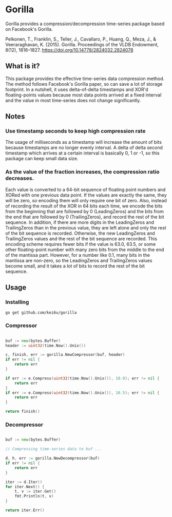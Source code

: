 # Gorilla

Gorilla provides a compression/decompression time-series package based on Facebook's Gorilla.

Pelkonen, T., Franklin, S., Teller, J., Cavallaro, P., Huang, Q., Meza, J., &#38; Veeraraghavan, K. (2015). Gorilla. Proceedings of the VLDB Endowment, 8(12), 1816–1827. https://doi.org/10.14778/2824032.2824078

## What is it?

This package provides the effective time-series data compression method.
The method follows Facebook's Gorilla paper, so can save a lot of storage footprint.
In a nutshell, it uses delta-of-delta timestamps and XOR'd floating-points values because most data points arrived at a fixed interval and the value in most time-series does not change significantly.

## Notes

### Use timestamp seconds to keep high compression rate

The usage of milliseconds as a timestamp will increase the amount of bits because timestamps are no longer evenly interval.
A delta of delta second timestamp which arrives at a certain interval is basically 0, 1 or -1, so this package can keep small data size.

### As the value of the fraction increases, the compression ratio decreases.

Each value is converted to a 64-bit sequence of floating point numbers and XORed with one previous data point. If the values are exactly the same, they will be zero, so encoding them will only require one bit of zero.
Also, instead of recording the result of the XOR in 64 bits each time, we encode the bits from the beginning that are followed by 0 (LeadingZeros) and the bits from the end that are followed by 0 (TrailingZeros), and record the rest of the bit sequence.
In addition, if there are more digits in the LeadingZeros and TrailingZeros than in the previous value, they are left alone and only the rest of the bit sequence is recorded.
Otherwise, the new LeadingZeros and TrailingZeros values and the rest of the bit sequence are recorded.
This encoding scheme requires fewer bits if the value is 63.0, 63.5, or some other floating-point number with many zero bits from the middle to the end of the mantissa part. However, for a number like 0.1, many bits in the mantissa are non-zero, so the LeadingZeros and TrailingZeros values become small, and it takes a lot of bits to record the rest of the bit sequence.

## Usage

### Installing

```shell
go get github.com/kei6u/gorilla
```

### Compressor

```go

buf := new(bytes.Buffer)
header := uint32(time.Now().Unix())

c, finish, err := gorilla.NewCompressor(buf, header)
if err != nil {
    return err
}

if err := e.Compress(uint32(time.Now().Unix()), 10.0); err != nil {
    return err
}
if err := e.Compress(uint32(time.Now().Unix()), 10.5); err != nil {
    return err
}

return finish()
```

### Decompressor

```go

buf := new(bytes.Buffer)

// Compressing time-series data to buf ...

d, h, err := gorilla.NewDecompressor(buf)
if err != nil {
    return err
}

iter := d.Iter()
for iter.Next() {
    t, v := iter.Get()
    fmt.Println(t, v)
}

return iter.Err()
```
